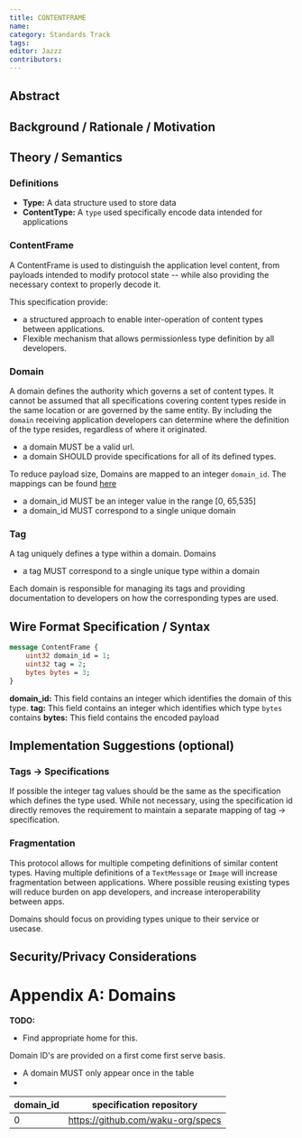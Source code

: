 ```yaml
---
title: CONTENTFRAME
name: 
category: Standards Track
tags: 
editor: Jazzz
contributors:
---
```


## Abstract


## Background / Rationale / Motivation



## Theory / Semantics

### Definitions

- **Type:** A data structure used to store data
- **ContentType:** A `type` used specifically encode data intended for applications

### ContentFrame

A ContentFrame is used to distinguish the application level content, from payloads intended to modify protocol state -- while also providing the necessary context to properly decode it.

This specification provide:
- a structured approach to enable inter-operation of content types between applications.
- Flexible mechanism that allows permissionless type definition by all developers.


### Domain

A domain defines the authority which governs a set of content types. It cannot be assumed that all specifications covering content types reside in the same location or are governed by the same entity. By including the `domain` receiving application developers can determine where the definition of the type resides, regardless of where it originated.

- a domain MUST be a valid url.
- a domain SHOULD provide specifications for all of its defined types.

To reduce payload size, Domains are mapped to an integer `domain_id`. The mappings can be found [here](#appendix-a-domains)

- a domain_id MUST be an integer value in the range [0, 65,535]
- a domain_id MUST correspond to a single unique domain

### Tag

A tag uniquely defines a type within a domain. Domains 

- a tag MUST correspond to a single unique type within a domain

Each domain is responsible for managing its tags and providing documentation to developers on how the corresponding types are used.


## Wire Format Specification / Syntax

```protobuf
message ContentFrame {
    uint32 domain_id = 1;
    uint32 tag = 2;
    bytes bytes = 3;
}
```

**domain_id:** This field contains an integer which identifies the domain of this type.
**tag:** This field contains an integer which identifies which type `bytes` contains
**bytes:** This field contains the encoded payload 



## Implementation Suggestions (optional)

### Tags -> Specifications

If possible the integer tag values should be the same as the specification which defines the type used. While not necessary, using the specification id directly removes the requirement to maintain a separate mapping of tag -> specification. 

### Fragmentation

This protocol allows for multiple competing definitions of similar content types. Having multiple definitions of a `TextMessage` or `Image` will increase fragmentation between applications. Where possible reusing existing types will reduce burden on app developers, and increase interoperability between apps.

Domains should focus on providing types unique to their service or usecase.


## Security/Privacy Considerations




# Appendix A: Domains
**TODO:** 
- Find appropriate home for this.

Domain ID's are provided on a first come first serve basis.


- A domain MUST only appear once in the table
- 

| domain_id |  specification repository |
|-----------|-------------------------------------|
| 0         |   https://github.com/waku-org/specs |   
